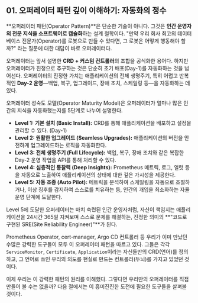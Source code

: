 ## 01. 오퍼레이터 패턴 깊이 이해하기: 자동화의 정수

**오퍼레이터 패턴(Operator Pattern)**은 단순한 기술이 아니다. 그것은 **인간 운영자의 전문 지식을 소프트웨어로 캡슐화**하는 설계 철학이다. "만약 우리 회사 최고의 데이터베이스 전문가(Operator)를 로봇으로 만들 수 있다면, 그 로봇은 어떻게 행동해야 할까?" 라는 질문에 대한 대답이 바로 오퍼레이터다.

오퍼레이터는 앞서 설명한 **CRD + 커스텀 컨트롤러**의 조합을 공식화한 용어다. 하지만 오퍼레이터가 진정으로 추구하는 것은 단순히 초기 배포(Day-1)를 자동화하는 것을 넘어선다. 오퍼레이터의 진정한 가치는 애플리케이션의 전체 생명주기, 특히 어렵고 반복적인 **Day-2 운영**—백업, 복구, 업그레이드, 장애 조치, 스케일링 등—을 자동화하는 데 있다.



오퍼레이터 성숙도 모델(Operator Maturity Model)은 오퍼레이터가 얼마나 많은 인간의 지식을 자동화했는지를 5단계로 나누어 설명한다.

* **Level 1: 기본 설치 (Basic Install):** CRD를 통해 애플리케이션을 배포하고 설정을 관리할 수 있다. (Day-1)
* **Level 2: 원활한 업그레이드 (Seamless Upgrades):** 애플리케이션의 버전을 안전하게 업그레이드하는 로직을 자동화한다.
* **Level 3: 전체 생명주기 (Full Lifecycle):** 백업, 복구, 장애 조치와 같은 복잡한 Day-2 운영 작업을 API를 통해 처리할 수 있다.
* **Level 4: 심층적인 통찰력 (Deep Insights):** Prometheus 메트릭, 로그, 얼럿 등을 자동으로 노출하여 애플리케이션의 상태에 대한 깊은 가시성을 제공한다.
* **Level 5: 자동 조종 (Auto Pilot):** 메트릭을 분석하여 스케일링을 자동으로 조절하거나, 이상 징후를 감지하여 스스로를 치유하는 등, 인간의 개입을 최소화하는 자율 운영 단계에 도달한다.

Level 5에 도달한 오퍼레이터는 마치 숙련된 인간 운영자처럼, 자신이 책임지는 애플리케이션을 24시간 365일 지켜보며 스스로 문제를 해결하는, 진정한 의미의 **"코드로 구현된 SRE(Site Reliability Engineer)"**가 된다.

Prometheus Operator, cert-manager, Argo CD 컨트롤러 등 우리가 이미 만났던 수많은 강력한 도구들이 모두 이 오퍼레이터 패턴을 따르고 있다. 그들은 각각 `ServiceMonitor`, `Certificate`, `Application`이라는 자신들만의 CRD(언어)를 정의하고, 그 언어로 쓰인 우리의 의도를 현실로 만드는 컨트롤러(두뇌)를 가지고 있었던 것이다.

이제 우리는 이 강력한 패턴의 원리를 이해했다. 그렇다면 우리만의 오퍼레이터를 직접 만들어 볼 수는 없을까? 다음 절에서는 이 흥미진진한 도전에 필요한 도구들을 살펴볼 것이다.